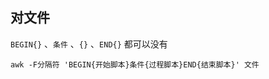 ##  对文件
`BEGIN{}` 、`条件` 、`{}` 、`END{}` 都可以没有

```shell
awk -F分隔符 'BEGIN{开始脚本}条件{过程脚本}END{结束脚本}' 文件
```

